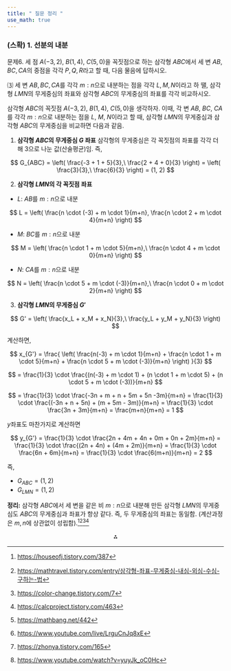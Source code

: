 ```yaml
---
title: " 질문 정리 " 
use_math: true
---
```


### (스확) 1. 선분의 내분

문제6. 세 점 $A(-3, 2)$, $B(1, 4)$, $C(5, 0)$을 꼭짓점으로 하는 삼각형 $ABC$에서 세 변 $AB, BC, CA$의 중점을 각각 $P, Q, R$라고 할 때, 다음 물음에 답하시오.

⑶ 세 변 $AB, BC, CA$를 각각 $m:n$으로 내분하는 점을 각각 $L, M, N$이라고 하 땔, 삼각형 $LMN$의 무게중심의 좌표와 삼각형 $ABC$의 무게중심의 좌표를 각각 비교하시오. 

삼각형 $ABC$의 꼭짓점 $A(-3,2)$, $B(1,4)$, $C(5,0)$을 생각하자.
이때, 각 변 $AB$, $BC$, $CA$를 각각 $m:n$으로 내분하는 점을 $L$, $M$, $N$이라고 할 때, 삼각형 $LMN$의 무게중심과 삼각형 $ABC$의 무게중심을 비교하면 다음과 같음.

1. **삼각형 $ABC$의 무게중심 $G$ 좌표**
삼각형의 무게중심은 각 꼭짓점의 좌표를 각각 더해 3으로 나눈 값(산술평균)임.
즉,

$$
G_{ABC} = \left( \frac{-3 + 1 + 5}{3},\ \frac{2 + 4 + 0}{3} \right) = \left( \frac{3}{3},\ \frac{6}{3} \right) = (1, 2)
$$

2. **삼각형 $LMN$의 각 꼭짓점 좌표**

- $L$: $AB$를 $m:n$으로 내분

$$
L = \left( \frac{n \cdot (-3) + m \cdot 1}{m+n}, \frac{n \cdot 2 + m \cdot 4}{m+n} \right)
$$
- $M$: $BC$를 $m:n$으로 내분

$$
M = \left( \frac{n \cdot 1 + m \cdot 5}{m+n},\ \frac{n \cdot 4 + m \cdot 0}{m+n} \right)
$$
- $N$: $CA$를 $m:n$으로 내분

$$
N = \left( \frac{n \cdot 5 + m \cdot (-3)}{m+n},\ \frac{n \cdot 0 + m \cdot 2}{m+n} \right)
$$

3. **삼각형 $LMN$의 무게중심 $G'$**

$$
G' = \left( \frac{x_L + x_M + x_N}{3},\ \frac{y_L + y_M + y_N}{3} \right)
$$

계산하면,

$$
x_{G'} = \frac{
\left( \frac{n(-3) + m \cdot 1}{m+n} + \frac{n \cdot 1 + m \cdot 5}{m+n} + \frac{n \cdot 5 + m \cdot (-3)}{m+n} \right)
}{3}
$$

$$
= \frac{1}{3} \cdot \frac{(n(-3) + m \cdot 1) + (n \cdot 1 + m \cdot 5) + (n \cdot 5 + m \cdot (-3))}{m+n}
$$

$$
= \frac{1}{3} \cdot \frac{-3n + m + n + 5m + 5n -3m}{m+n}
= \frac{1}{3} \cdot \frac{(-3n + n + 5n) + (m + 5m - 3m)}{m+n}
= \frac{1}{3} \cdot \frac{3n + 3m}{m+n} = \frac{m+n}{m+n} = 1
$$

$y$좌표도 마찬가지로 계산하면

$$
y_{G'} = \frac{1}{3} \cdot \frac{2n + 4m + 4n + 0m + 0n + 2m}{m+n}
= \frac{1}{3} \cdot \frac{(2n + 4n) + (4m + 2m)}{m+n}
= \frac{1}{3} \cdot \frac{6n + 6m}{m+n}
= \frac{1}{3} \cdot \frac{6(m+n)}{m+n} = 2
$$

즉,

- $G_{ABC} = (1,2)$
- $G_{LMN} = (1,2)$

**정리:**
삼각형 $ABC$에서 세 변을 같은 비 $m:n$으로 내분해 만든 삼각형 $LMN$의 무게중심도 $ABC$의 무게중심과 좌표가 항상 같다. 즉, 두 무게중심의 좌표는 동일함.
(계산과정은 $m,n$에 상관없이 성립함).[^1][^2][^3][^4]
<span style="display:none">[^5][^6][^7][^8]</span>

<div style="text-align: center">⁂</div>

[^1]: https://houseofj.tistory.com/387

[^2]: https://mathtravel.tistory.com/entry/삼각형-좌표-무게중심-내심-외심-수심-구하는-법

[^3]: https://color-change.tistory.com/7

[^4]: https://calcproject.tistory.com/463

[^5]: https://mathbang.net/442

[^6]: https://www.youtube.com/live/LrguCnJq8xE

[^7]: https://zhonya.tistory.com/165

[^8]: https://www.youtube.com/watch?v=yuyJk_oC0Hc

